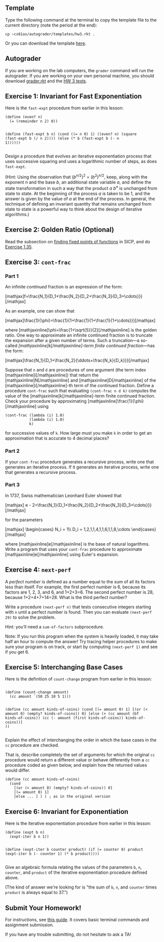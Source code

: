 ## Template

Type the following command at the terminal to copy the template file to the
current directory (note the period at the end):

    
    cp ~cs61as/autograder/templates/hw3.rkt .

Or you can download the template
[here](http://inst.eecs.berkeley.edu/~cs61as/templates/hw3.rkt).

## Autograder

If you are working on the lab computers, the `grader` command will run the autograder.  If you are working on your own personal machine, you should download [grader.rkt](http://inst.eecs.berkeley.edu/~cs61as/autograder/grader.rkt) and the [HW 3 tests](http://inst.eecs.berkeley.edu/~cs61as/autograder/tests/hw3-tests.rkt).

## Exercise 1: Invariant for Fast Exponentiation

<p>Here is the <code>fast-expt</code> procedure from earlier in this lesson:
<pre><code>(define (even? n)
  (= (remainder n 2) 0))

(define (fast-expt b n)
  (cond ((= n 0) 1)
        ((even? n) (square (fast-expt b (/ n 2))))
        (else (* b (fast-expt b (- n 1))))))</code></pre></p>
  <p>Design a procedure that evolves an iterative exponentiation process that uses successive squaring and uses a logarithmic number of steps, as does <code>fast-expt</code>.</p>
  <p>(Hint: Using the observation that (<i>b</i><sup><i>n</i>/2</sup>)<sup>2</sup> = (<i>b</i><sup>2</sup>)<sup><i>n</i>/2</sup>, keep, along with the exponent <i>n</i> and the base <i>b</i>, an additional state variable <i>a</i>, and define the state transformation in such a way that the product <i>a b<sup>n</sup></i> is unchanged from state to state. At the beginning of the process <i>a</i> is taken to be 1, and the answer is given by the value of <i>a</i> at the end of the process. In general, the technique of defining an invariant quantity that remains unchanged from state to state is a powerful way to think about the design of iterative algorithms.)</p>

## Exercise 2: Golden Ratio (Optional)

<p>Read the subsection on <a href="http://mitpress.mit.edu/sicp/full-text/book/book-Z-H-12.html#%_sec_Temp_106">finding fixed points of functions</a> in SICP, and do <a href="http://mitpress.mit.edu/sicp/full-text/book/book-Z-H-12.html#%25_thm_1.35">Exercise 1.35</a>.</p>

## Exercise 3: `cont-frac`

### Part 1

An infinite _continued_ fraction is an expression of the form:

<div> <!-- Prevent underscores from screwing up Markdown conversion -->
[mathjax]f=\frac{N_1}{D_1+\frac{N_2}{D_2+\frac{N_3}{D_3+\cdots}}}[/mathjax]
</div>

As an example, one can show that

<div> <!-- Prevent underscores from screwing up Markdown conversion -->
[mathjax]\frac{1}{\phi}=\frac{1}{1+\frac{1}{1+\frac{1}{1+\cdots}}}[/mathjax]
</div>

where [mathjaxinline]\phi=\frac{1+\sqrt{5}}{2}[/mathjaxinline] is the golden ratio.
One way to approximate an infinite continued fraction is to truncate the expansion after a
given number of terms. Such a truncation&mdash;a so-called <i>[mathjaxinline]k[/mathjaxinline]-term finite continued
fraction</i>&mdash;has the form:

<div> <!-- Prevent underscores from screwing up Markdown conversion -->
[mathjax]\frac{N_1}{D_1+\frac{N_2}{\ddots+\frac{N_k}{D_k}}}[/mathjax]
</div>

Suppose that <code>n</code> and <code>d</code> are procedures of one argument
(the term index [mathjaxinline]i[/mathjaxinline]) that return the
[mathjaxinline]N[/mathjaxinline] and [mathjaxinline]D[/mathjaxinline] of
the [mathjaxinline]i[/mathjaxinline]-th term of the continued fraction.
Define a procedure <code>cont-frac</code> such
that evaluating <code>(cont-frac n d k)</code> computes the value of the [mathjaxinline]k[/mathjaxinline]-term
finite continued fraction. Check your procedure by approximating [mathjaxinline]\frac{1}{\phi}[/mathjaxinline]
using

```
(cont-frac (lambda (i) 1.0)
           (lambda (i) 1.0)
           k)
```

for successive values of <code>k</code>. How large must you make <code>k</code> in order to get an approximation that is accurate to 4 decimal places?

### Part 2

If your `cont-frac` procedure generates a recursive process, write one that generates an iterative process.
If it generates an iterative process, write one that generates a recursive process.

### Part 3

In 1737, Swiss mathematician Leonhard Euler showed that

<div> <!-- Prevent underscores from screwing up Markdown conversion -->
[mathjax]
e - 2=\frac{N_1}{D_1+\frac{N_2}{D_2+\frac{N_3}{D_3+\cdots}}}
[/mathjax]
</div>

for the parameters

<div> <!-- Prevent underscores from screwing up Markdown conversion -->
[mathjax]
\begin{cases}
N_i = 1\\
D_i = 1,2,1,1,4,1,1,6,1,1,8,\cdots
\end{cases}
[/mathjax]
</div>

where [mathjaxinline]e[/mathjaxinline] is the base of natural logarithms.
Write a program that uses your `cont-frac` procedure to approximate [mathjaxinline]e[/mathjaxinline]
using Euler's expansion.

## Exercise 4: `next-perf`

<p>A <i>perfect number</i> is defined as a number equal to the sum of all its factors less than itself. For example, the first perfect number is 6, because its factors are 1, 2, 3, and 6, and 1+2+3=6. The second perfect number is 28, because 1+2+4+7+14=28. What is the third perfect number?</p>
<p>Write a procedure <code>(next-perf n)</code> that tests consecutive integers starting with <code>n</code> until a perfect number is found. Then you can evaluate <code>(next-perf 29)</code> to solve the problem.</p>
<p>Hint: you’ll need a <code>sum-of-factors</code> subprocedure.</p>
<p>Note: If you run this program when the system is heavily loaded, it may take half an hour to compute the answer! Try tracing helper procedures to make sure your program is on track, or start by computing <code>(next-perf 1)</code> and see if you get 6.</p>

## Exercise 5: Interchanging Base Cases

 <p>Here is the definition of <code>count-change</code> program from earlier in this lesson:
<pre><code>
(define (count-change amount)
  (cc amount `(50 25 10 5 1)))

(define (cc amount kinds-of-coins)
  (cond [(= amount 0) 1]
        [(or (< amount 0) (empty? kinds-of-coins)) 0]
        [else (+ (cc amount
                     (bf kinds-of-coins))
                 (cc (- amount
                        (first kinds-of-coins))
                     kinds-of-coins))] ))
</code></pre></p>
  <p>Explain the effect of interchanging the order in which the base cases in the <code>cc</code> procedure are checked.</p>
  <p>That is, describe completely the set of arguments for which the original <code>cc</code> procedure would return a different value or behave differently from a <code>cc</code> procedure coded as given below, and explain how the returned values would differ.
<pre><code>(define (cc amount kinds-of-coins)
  (cond
    [(or (&lt; amount 0) (empty? kinds-of-coins)) 0]
    [(= amount 0) 1]
    [else ... ] ) ) ; as in the original version</code></pre></p>

## Exercise 6: Invariant for Exponentiation

<p>Here is the iterative exponentiation procedure from earlier in this lesson:
<pre><code>(define (expt b n)
  (expt-iter b n 1))

(define (expt-iter b counter product)
  (if (= counter 0)
      product
      (expt-iter b
                (- counter 1)
                (* b product))))</code></pre></p>
  <p>Give an algebraic formula relating the values of the parameters <code>b</code>, <code>n</code>, <code>counter</code>, and <code>product</code> of the iterative exponentiation procedure defined above.</p>
  <p>(The kind of answer we're looking for is "the sum of <code>b</code>, <code>n</code>, and <code>counter</code> times <code>product</code> is always equal to 37.")</p>
   
## Submit Your Homework!

For instructions, see [this guide](../submit.html). It covers basic terminal commands and assignment submission.

If you have any trouble submitting, do not hesitate to ask a TA!
